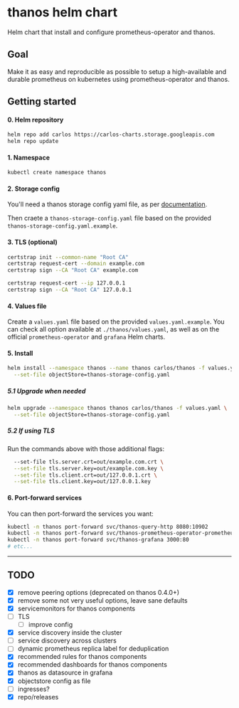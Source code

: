 # thanos helm chart

Helm chart that install and configure prometheus-operator and thanos.

## Goal

Make it as easy and reproducible as possible to setup a high-available and
durable prometheus on kubernetes using prometheus-operator and thanos.

## Getting started

#### 0. Helm repository

```sh
helm repo add carlos https://carlos-charts.storage.googleapis.com
helm repo update
```

#### 1. Namespace

```sh
kubectl create namespace thanos
```

#### 2. Storage config

You'll need a thanos storage config yaml file, as per
[documentation](https://thanos.io/storage.md/).

Then craete a `thanos-storage-config.yaml` file based on the provided
`thanos-storage-config.yaml.example`.

#### 3. TLS (optional)

```sh
certstrap init --common-name "Root CA"
certstrap request-cert --domain example.com
certstrap sign --CA "Root CA" example.com

certstrap request-cert --ip 127.0.0.1
certstrap sign --CA "Root CA" 127.0.0.1
```

#### 4. Values file

Create a `values.yaml` file based on the provided `values.yaml.example`.
You can check all option available at `./thanos/values.yaml`, as well as
on the official `prometheus-operator` and `grafana` Helm charts.

#### 5. Install

```sh
helm install --namespace thanos --name thanos carlos/thanos -f values.yaml \
  --set-file objectStore=thanos-storage-config.yaml
```

##### 5.1 Upgrade when needed

```sh
helm upgrade --namespace thanos thanos carlos/thanos -f values.yaml \
  --set-file objectStore=thanos-storage-config.yaml
```

##### 5.2 If using TLS

Run the commands above with those additional flags:

```sh
  --set-file tls.server.crt=out/example.com.crt \
  --set-file tls.server.key=out/example.com.key \
  --set-file tls.client.crt=out/127.0.0.1.crt \
  --set-file tls.client.key=out/127.0.0.1.key
```

#### 6. Port-forward services

You can then port-forward the services you want:

```sh
kubectl -n thanos port-forward svc/thanos-query-http 8080:10902
kubectl -n thanos port-forward svc/thanos-prometheus-operator-prometheus 9090:9090
kubectl -n thanos port-forward svc/thanos-grafana 3000:80
# etc...
```

---

## TODO

- [x] remove peering options (deprecated on thanos 0.4.0+)
- [x] remove some not very useful options, leave sane defaults
- [x] servicemonitors for thanos components
- [ ] TLS
  - [ ] improve config
- [x] service discovery inside the cluster
- [ ] service discovery across clusters
- [ ] dynamic prometheus replica label for deduplication
- [x] recommended rules for thanos components
- [x] recommended dashboards for thanos components
- [x] thanos as datasource in grafana
- [x] objectstore config as file
- [ ] ingresses?
- [x] repo/releases

